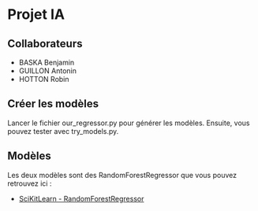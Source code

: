 # Projet IA

## Collaborateurs

 - BASKA Benjamin
 - GUILLON Antonin
 - HOTTON Robin

## Créer les modèles

Lancer le fichier our_regressor.py pour générer les modèles.
Ensuite, vous pouvez tester avec try_models.py.

## Modèles

Les deux modèles sont des RandomForestRegressor que vous pouvez retrouvez ici :

 - [SciKitLearn - RandomForestRegressor](https://scikit-learn.org/stable/modules/generated/sklearn.ensemble.RandomForestRegressor.html#sklearn.ensemble.RandomForestRegressor)
